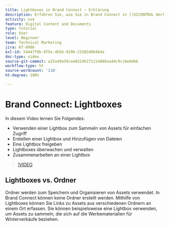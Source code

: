 ```yaml
---
title: Lightboxes in Brand Connect – Erklärung
description: Erfahren Sie, wie Sie in Brand Connect in [!UICONTROL Workfront DAM] eine Lightbox erstellen, verwenden, verwalten, freigeben und mit ihnen zusammenarbeiten können.
activity: use
feature: Digital Content and Documents
type: Tutorial
role: User
level: Beginner
team: Technical Marketing
jira: KT-8986
exl-id: 54447f9b-8f5e-4b5b-9298-232024064b4a
doc-type: video
source-git-commit: a25a49e59ca483246271214886ea4dc9c10e8d66
workflow-type: ht
source-wordcount: '110'
ht-degree: 100%

---
```


# Brand Connect: Lightboxes

In diesem Video lernen Sie Folgendes:

* Verwenden einer Lightbox zum Sammeln von Assets für einfachen Zugriff
* Erstellen einer Lightbox und Hinzufügen von Dateien
* Eine Lightbox freigeben
* Lightboxes überwachen und verwalten
* Zusammenarbeiten an einer Lightbox

>[!VIDEO](https://video.tv.adobe.com/v/335248/?quality=12&learn=on)

## Lightboxes vs. Ordner

Ordner werden zum Speichern und Organisieren von Assets verwendet. In Brand Connect können keine Ordner erstellt werden. Mithilfe von Lightboxes können Sie Links zu Assets aus verschiedenen Ordnern an einem Ort erfassen. Sie können beispielsweise eine Lightbox verwenden, um Assets zu sammeln, die sich auf die Werbematerialien für Winterverkäufe beziehen.
